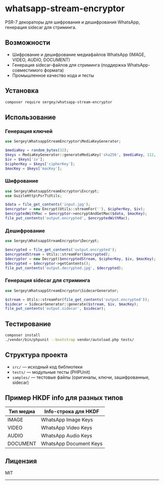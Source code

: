 # whatsapp-stream-encryptor

PSR-7 декораторы для шифрования и дешифрования WhatsApp, генерация sidecar для стриминга.

## Возможности

- Шифрование и дешифрование медиафайлов WhatsApp (IMAGE, VIDEO, AUDIO, DOCUMENT)
- Генерация sidecar-файлов для стриминга (поддержка WhatsApp-совместимого формата)
- Промышленное качество кода и тесты

## Установка

```bash
composer require sergey/whatsapp-stream-encryptor
```

## Использование

### Генерация ключей

```php
use Sergey\WhatsappStreamEncryptor\MediaKeyGenerator;

$mediaKey = random_bytes(32);
$keys = MediaKeyGenerator::generateMediaKey('sha256', $mediaKey, 112, 'WhatsApp Image Keys');
$iv = $keys['iv'];
$cipherKey = $keys['cipherKey'];
$macKey = $keys['macKey'];
```

### Шифрование

```php
use Sergey\WhatsappStreamEncryptor\Encrypt;
use GuzzleHttp\Psr7\Utils;

$data = file_get_contents('input.jpg');
$encryptor = new Encrypt(Utils::streamFor(''), $cipherKey, $iv);
$encryptedWithMac = $encryptor->encryptAndGetMac($data, $macKey);
file_put_contents('output.encrypted', $encryptedWithMac);
```

### Дешифрование

```php
use Sergey\WhatsappStreamEncryptor\Decrypt;

$encrypted = file_get_contents('output.encrypted');
$encryptedStream = Utils::streamFor($encrypted);
$decryptor = new Decrypt($encryptedStream, $cipherKey, $iv, $macKey);
$decrypted = $decryptor->getContents();
file_put_contents('output.decrypted.jpg', $decrypted);
```

### Генерация sidecar для стриминга

```php
use Sergey\WhatsappStreamEncryptor\SidecarGenerator;

$stream = Utils::streamFor(file_get_contents('output.encrypted'));
$sidecar = SidecarGenerator::generate($stream, $iv, $macKey);
file_put_contents('output.sidecar', $sidecar);
```

## Тестирование

```bash
composer install
./vendor/bin/phpunit --bootstrap vendor/autoload.php tests/
```

## Структура проекта

- `src/` — исходный код библиотеки
- `tests/` — модульные тесты (PHPUnit)
- `samples/` — тестовые файлы (оригиналы, ключи, зашифрованные, sidecar)

## Пример HKDF info для разных типов

| Тип медиа | Info-строка для HKDF         |
|-----------|------------------------------|
| IMAGE     | WhatsApp Image Keys          |
| VIDEO     | WhatsApp Video Keys          |
| AUDIO     | WhatsApp Audio Keys          |
| DOCUMENT  | WhatsApp Document Keys       |

## Лицензия

MIT

---
